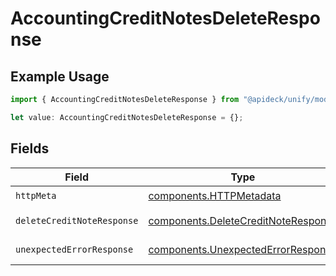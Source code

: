 # AccountingCreditNotesDeleteResponse

## Example Usage

```typescript
import { AccountingCreditNotesDeleteResponse } from "@apideck/unify/models/operations";

let value: AccountingCreditNotesDeleteResponse = {};
```

## Fields

| Field                                                                                      | Type                                                                                       | Required                                                                                   | Description                                                                                |
| ------------------------------------------------------------------------------------------ | ------------------------------------------------------------------------------------------ | ------------------------------------------------------------------------------------------ | ------------------------------------------------------------------------------------------ |
| `httpMeta`                                                                                 | [components.HTTPMetadata](../../models/components/httpmetadata.md)                         | :heavy_check_mark:                                                                         | N/A                                                                                        |
| `deleteCreditNoteResponse`                                                                 | [components.DeleteCreditNoteResponse](../../models/components/deletecreditnoteresponse.md) | :heavy_minus_sign:                                                                         | Credit Note deleted                                                                        |
| `unexpectedErrorResponse`                                                                  | [components.UnexpectedErrorResponse](../../models/components/unexpectederrorresponse.md)   | :heavy_minus_sign:                                                                         | Unexpected error                                                                           |